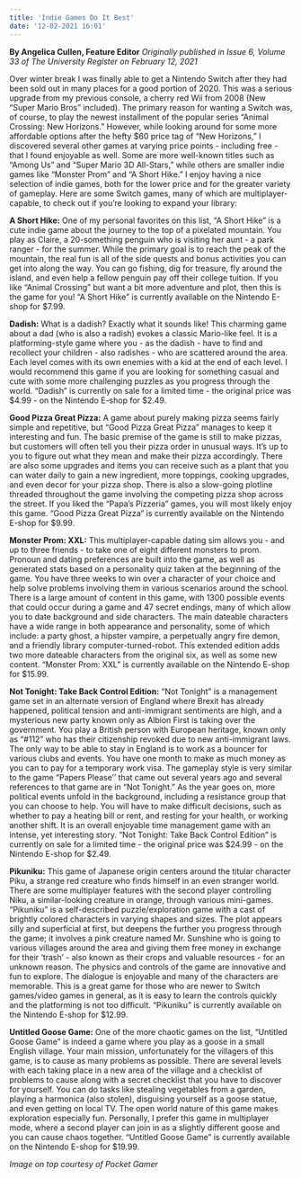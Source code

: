 ```yaml
---
title: 'Indie Games Do It Best'
date: '12-02-2021 16:01'
---
```


**By Angelica Cullen, Feature Editor** _Originally published in Issue 6, Volume 33 of The University Register on February 12, 2021_

Over winter break I was finally able to get a Nintendo Switch after they had been sold out in many places for a good portion of 2020. This was a serious upgrade from my previous console, a cherry red Wii from 2008 (New  “Super Mario Bros” included). The primary reason for wanting a Switch was, of course, to play the newest installment of the popular series “Animal Crossing: New Horizons.” However, while looking around for some more  affordable options after the hefty $60 price tag of “New Horizons,” I discovered several other games at varying price points - including free - that I found enjoyable as well. Some are more well-known titles such as “Among Us” and “Super Mario 3D All-Stars,” while others are smaller indie games like “Monster Prom” and “A Short Hike.” I enjoy having a nice selection of indie games, both for the lower price and for the greater variety of gameplay. Here are some Switch games, many of which are multiplayer-capable, to check out if you’re looking to expand your library:

**A Short Hike:** One of my personal favorites on this list, “A Short Hike” is a cute indie game about the journey to the top of a pixelated mountain. You play as Claire, a 20-something penguin who is visiting her aunt - a park ranger - for the summer. While the primary goal is to reach the peak of the mountain, the real fun is all of the side quests and bonus activities you can get into along the way. You can go fishing, dig for treasure, fly around the island, and even help a fellow penguin pay off their college tuition. If you like “Animal Crossing” but want a bit more adventure and plot, then this is the game for you! “A Short Hike” is currently available on the Nintendo E-shop for $7.99.

**Dadish:** What is a dadish? Exactly what it sounds like! This charming game about a dad (who is also a radish) evokes a classic Mario-like feel. It is a platforming-style game where you - as the dadish - have to find and recollect your children - also radishes - who are scattered around the area. Each level comes with its own enemies with a kid at the end of each level. I would recommend this game if you are looking for something casual and cute with some more challenging puzzles as you progress through the world. “Dadish” is currently on sale for a limited time - the original price was $4.99 - on the Nintendo E-shop for $2.49.

**Good Pizza Great Pizza:** A game about purely making pizza seems fairly simple and repetitive, but “Good Pizza  Great Pizza” manages to keep it interesting and fun. The basic premise of the game is still to make pizzas, but customers will often tell you their pizza order in unusual ways. It’s up to you to figure out what they mean and make their pizza accordingly. There are also some upgrades and items you can receive such as a plant that you can water daily to gain a new ingredient, more toppings, cooking upgrades, and even decor for your pizza shop. There is also a slow-going plotline threaded throughout the game involving the competing pizza shop across the street. If you liked the “Papa’s Pizzeria” games, you will most likely enjoy this game. “Good Pizza Great Pizza” is currently available on the Nintendo E-shop for $9.99.

**Monster Prom: XXL:** This multiplayer-capable dating sim allows you - and up to three friends - to take one of eight different monsters to prom. Pronoun and dating preferences are built into the game, as well as generated stats based on a personality quiz taken at the beginning of the game. You have three weeks to win over a character of your choice and help solve problems involving them in various scenarios around the school. There is a large amount of content in this game, with 1300 possible events that could occur during a game and 47 secret endings, many of which allow you to date background and side characters. The main dateable characters have a wide range in both appearance and personality, some of which include: a party ghost, a hipster vampire, a perpetually angry fire demon, and a friendly library computer-turned-robot. This extended edition adds two more dateable characters from the original six, as well as some new content. “Monster Prom: XXL” is currently available on the Nintendo E-shop for $15.99.

**Not Tonight: Take Back Control Edition:** “Not Tonight” is a management game set in an alternate version of England where Brexit has already happened, political tension and anti-immigrant sentiments are high, and a mysterious new party known only as Albion First is taking over the government. You play a British person with European heritage, known only as “#112” who has their citizenship revoked due to new anti-immigrant laws. The only way to be able to stay in England is to work as a bouncer for various clubs and events. You have one month to make as much money as you can to pay for a temporary work visa. The gameplay style is very similar to the game “Papers Please’’ that came out several years ago and several references to that game are in “Not Tonight.” As the year goes on, more political events unfold in the background, including a resistance group that you can choose to help. You will have to make difficult decisions, such as whether to pay a heating bill or rent, and resting for your health, or working another shift. It is an overall enjoyable time management game with an intense, yet interesting story. “Not Tonight: Take Back Control Edition” is currently on sale for a limited time - the original price was $24.99 - on the Nintendo E-shop for $2.49.

**Pikuniku:** This game of Japanese origin centers around the titular character Piku, a strange red creature who finds himself in an even stranger world. There are some multiplayer features with the second player controlling Niku, a similar-looking creature in orange, through various mini-games. “Pikuniku” is a self-described puzzle/exploration game with a cast of brightly colored characters in varying shapes and sizes. The plot appears silly and superficial at first, but deepens the further you progress through the game; it involves a pink creature named Mr. Sunshine who is going to various villages around the area and giving them free money in exchange for their ‘trash’ - also known as their crops and valuable resources - for an unknown reason. The physics and controls of the game are innovative and fun to explore. The dialogue is enjoyable and many of the characters are memorable. This is a great game for those who are newer to Switch games/video games in general, as it is easy to learn the controls quickly and the platforming is not too difficult. “Pikuniku” is currently available on the Nintendo E-shop for $12.99.

**Untitled Goose Game:** One of the more chaotic games on the list, “Untitled Goose Game” is indeed a game where you play as a goose in a small English village. Your main mission, unfortunately for the villagers of this game, is to cause as many problems as possible. There are several levels with each taking place in a new area of the village and a checklist of problems to cause along with a secret checklist that you have to discover for yourself. You can do tasks like stealing vegetables from a garden, playing a harmonica (also stolen), disguising yourself as a goose statue, and even getting on local TV. The open world nature of this game makes exploration especially fun. Personally, I prefer this game in multiplayer mode, where a second player can join in as a slightly different goose and you can cause chaos together. “Untitled Goose Game” is currently available on the Nintendo E-shop for $19.99.

_Image on top courtesy of Pocket Gamer_